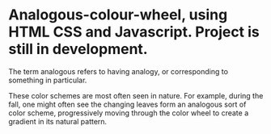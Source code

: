 # Analogous-colour-wheel, using HTML CSS and Javascript. Project is still in development.

The term analogous refers to having analogy, or corresponding to something in particular.

These color schemes are most often seen in nature. For example, during the fall, one might often see the changing leaves form an analogous sort of color scheme,
progressively moving through the color wheel to create a gradient in its natural pattern.

